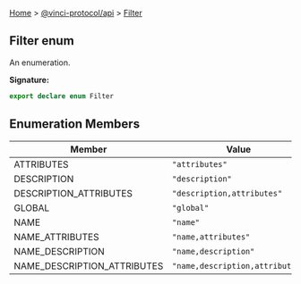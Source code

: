 [Home](./index.md) &gt; [@vinci-protocol/api](./api.md) &gt; [Filter](./api.filter.md)

## Filter enum

An enumeration.

<b>Signature:</b>

```typescript
export declare enum Filter
```

## Enumeration Members

| Member                      | Value                                                | Description |
| --------------------------- | ---------------------------------------------------- | ----------- |
| ATTRIBUTES                  | <code>&quot;attributes&quot;</code>                  |             |
| DESCRIPTION                 | <code>&quot;description&quot;</code>                 |             |
| DESCRIPTION_ATTRIBUTES      | <code>&quot;description,attributes&quot;</code>      |             |
| GLOBAL                      | <code>&quot;global&quot;</code>                      |             |
| NAME                        | <code>&quot;name&quot;</code>                        |             |
| NAME_ATTRIBUTES             | <code>&quot;name,attributes&quot;</code>             |             |
| NAME_DESCRIPTION            | <code>&quot;name,description&quot;</code>            |             |
| NAME_DESCRIPTION_ATTRIBUTES | <code>&quot;name,description,attributes&quot;</code> |             |
